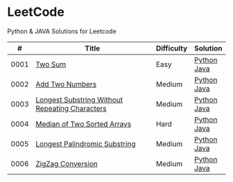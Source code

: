 # LeetCode

Python &amp; JAVA Solutions for Leetcode



| # | Title| Difficulty | Solution |
|---|---|---|---|
|0001| [Two Sum](https://leetcode-cn.com/problems/two-sum/)|Easy|[Python](./algorithms/python/TwoSum.py)<br>[Java](./algorithms/java/src/TwoSum.java)|
|0002| [Add Two Numbers](https://leetcode-cn.com/problems/add-two-numbers/)|Medium|[Python](./algorithms/python/AddTwoNumbers.py)<br>[Java](./algorithms/java/src/AddTwoNumbers.java)|
|0003| [Longest Substring Without Repeating Characters](https://leetcode-cn.com/problems/longest-substring-without-repeating-characters/)|Medium|[Python](./algorithms/python/LongestSubstringWithoutRepeatingCharacters.py)<br>[Java](./algorithms/java/src/LongestSubstringWithoutRepeatingCharacters.java)|
|0004| [Median of Two Sorted Arrays](https://leetcode-cn.com/problems/median-of-two-sorted-arrays/)|Hard|[Python](./algorithms/python/MedianOfTwoSortedArrays.py)<br>[Java](./algorithms/java/src/MedianOfTwoSortedArrays.java)|
|0005| [Longest Palindromic Substring](https://leetcode-cn.com/problems/longest-palindromic-substring/)|Medium|[Python](./algorithms/python/LongestPalindromicSubstring.py)<br>[Java](./algorithms/java/src/LongestPalindromicSubstring.java)|
|0006| [ZigZag Conversion](https://leetcode-cn.com/problems/zigzag-conversion/)|Medium|[Python](./algorithms/python/ZigZagConversion.py)<br>[Java](./algorithms/java/src/ZigZagConversion.java)|

